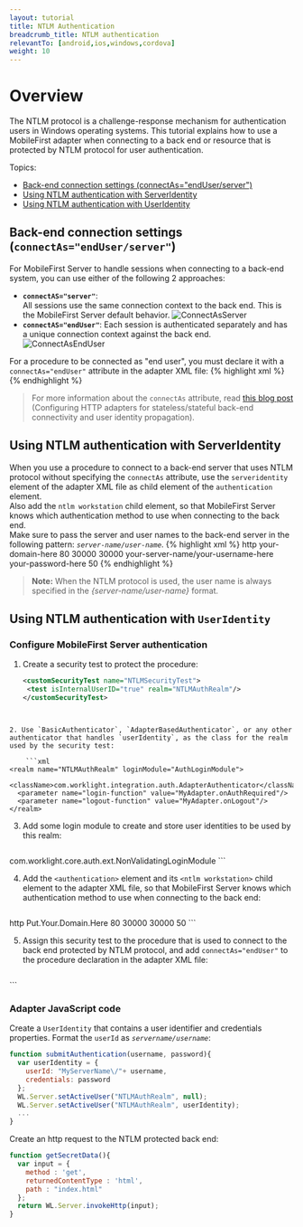 ```yaml
---
layout: tutorial
title: NTLM Authentication
breadcrumb_title: NTLM authentication
relevantTo: [android,ios,windows,cordova]
weight: 10
---
```

# Overview
The NTLM protocol is a challenge-response mechanism for authentication users in Windows operating systems.
This tutorial explains how to use a MobileFirst adapter when connecting to a back end or resource that is protected by NTLM protocol for user authentication.

Topics:

* [Back-end connection settings (connectAs="endUser/server")](#back-end-connection-settings-connectas-quot-enduser-server-quot)
* [Using NTLM authentication with ServerIdentity](#using-ntlm-authentication-with-serveridentity)
* [Using NTLM authentication with UserIdentity](#using-ntlm-authentication-with-useridentity)

## Back-end connection settings (`connectAs="endUser/server"`)
For MobileFirst Server to handle sessions when connecting to a back-end system, you can use either of the following 2 approaches:
* **<code>connectAS="server"</code>**:  
All sessions use the same connection context to the back end.
This is the MobileFirst Server default behavior.
![ConnectAsServer](ConnectAsServer.jpg)
* **<code>connectAS="endUser"</code>**:
Each session is authenticated separately and has a unique connection context against the back end.
![ConnectAsEndUser](ConnectAsEndUser.jpg)

For a procedure to be connected as "end user", you must declare it with a `connectAs="endUser"` attribute in the adapter XML file:
{% highlight xml %}
<procedure name="MyProcedure" connectAs="endUser"/>
{% endhighlight %}

> For more information about the `connectAs` attribute, read [this blog post](https://www.ibm.com/developerworks/community/blogs/worklight/entry/configuring_http_adapters_for_stateless_stateful_backend_connectivity_and_user_identity_propagation?lang=en)  
(Configuring HTTP adapters for stateless/stateful back-end connectivity and user identity propagation).

## Using NTLM authentication with ServerIdentity
When you use a procedure to connect to a back-end server that uses NTLM protocol without specifying the `connectAs` attribute, use the `serveridentity` element of the adapter XML file as child element of the `authentication` element.  
Also add the `ntlm workstation` child element, so that MobileFirst Server knows which authentication method to use when connecting to the back end.  
Make sure to pass the server and user names to the back-end server in the following pattern: *`server-name/user-name`*.
{% highlight xml %}
<connectivity>
  <connectionPolicy xsi:type="http:HTTPConnectionPolicyType">
    <protocol>http</protocol>
    <domain>your-domain-here</domain>
    <port>80</port>
    <connectionTimeoutInMilliseconds>30000</connectionTimeoutInMilliseconds>
    <socketTimeoutInMilliseconds>30000</socketTimeoutInMilliseconds>
    <authentication>
      <ntlm workstation="ServerName"/>
      <serverIdentity>
        <username>your-server-name/your-username-here</username>
        <password>your-password-here</password>
      </serverIdentity>
    </authentication>
    <maxConcurrentConnectionsPerNode>50</maxConcurrentConnectionsPerNode>
  </connectionPolicy>
</connectivity>
{% endhighlight %}

> **Note:** When the NTLM protocol is used, the user name is always specified in the *{server-name/user-name}* format.

## Using NTLM authentication with `UserIdentity`
### Configure MobileFirst Server authentication

1. Create a security test to protect the procedure:  

    ```xml
   <customSecurityTest name="NTLMSecurityTest">
     <test isInternalUserID="true" realm="NTLMAuthRealm"/>
   </customSecurityTest>
```


2. Use `BasicAuthenticator`, `AdapterBasedAuthenticator`, or any other authenticator that handles `userIdentity`, as the class for the realm used by the security test:  

    ```xml
<realm name="NTLMAuthRealm" loginModule="AuthLoginModule">
  <className>com.worklight.integration.auth.AdapterAuthenticator</className>
  <parameter name="login-function" value="MyAdapter.onAuthRequired"/>
  <parameter name="logout-function" value="MyAdapter.onLogout"/>
</realm>
```


3. Add some login module to create and store user identities to be used by this realm:  

    ```xml
<loginModule name="AuthLoginModule">
  <className>com.worklight.core.auth.ext.NonValidatingLoginModule</className>
</loginModule>
```

4. Add the `<authentication>` element and its `<ntlm workstation>` child element to the adapter XML file, so that MobileFirst Server knows which authentication method to use when connecting to the back end:  

    ```xml
<connectivity>
  <connectionPolicy xsi:type="http:HTTPConnectionPolicyType">
    <protocol>http</protocol>
    <domain>Put.Your.Domain.Here</domain>
    <port>80</port>
    <connectionTimeoutInMilliseconds>30000</connectionTimeoutInMilliseconds>
    <socketTimeoutInMilliseconds>30000</socketTimeoutInMilliseconds>
    <authentication>
      <ntlm workstation="wl-ntlm"/>
    </authentication>
    <maxConcurrentConnectionsPerNode>50</maxConcurrentConnectionsPerNode>
  </connectionPolicy>
</connectivity>
```

5. Assign this security test to the procedure that is used to connect to the back end protected by NTLM protocol, and add `connectAs="endUser"` to the procedure declaration in the adapter XML file:  

    ```xml
<procedure name="getNTLMData" securityTest="NTLMSecurityTest" connectAs="endUser"/>
```

### Adapter JavaScript code
Create a `UserIdentity` that contains a user identifier and credentials properties. Format the `userId` as *`servername/username`*:

```JavaScript
function submitAuthentication(username, password){
  var userIdentity = {
    userId: "MyServerName\/"+ username,
    credentials: password
  };
  WL.Server.setActiveUser("NTLMAuthRealm", null);
  WL.Server.setActiveUser("NTLMAuthRealm", userIdentity);
  ...
}
```

Create an http request to the NTLM protected back end:  

```JavaScript
function getSecretData(){
  var input = {
    method : 'get',
    returnedContentType : 'html',
    path : "index.html"
  };
  return WL.Server.invokeHttp(input);
}
```  
